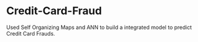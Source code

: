 # Credit-Card-Fraud

Used Self Organizing Maps and ANN to build a integrated model to predict Credit Card Frauds.
